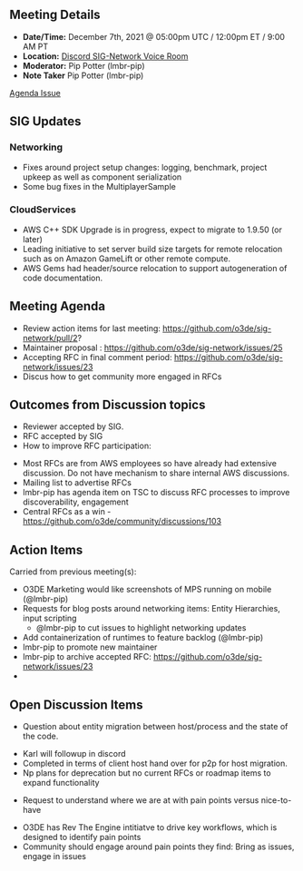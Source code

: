 ## Meeting Details

- **Date/Time:** December 7th, 2021 @ 05:00pm UTC / 12:00pm ET / 9:00 AM PT
- **Location:** [Discord SIG-Network Voice Room](https://discord.gg/62nq7HP5mP)
- **Moderator:** Pip Potter (lmbr-pip)
- **Note Taker** Pip Potter (lmbr-pip)

[Agenda Issue](https://github.com/o3de/sig-network/issues/28)

## SIG Updates

### Networking
* Fixes around project setup changes: logging, benchmark, project upkeep as well as component serialization
* Some bug fixes in the MultiplayerSample

### CloudServices
* AWS C++ SDK Upgrade is in progress, expect to migrate to 1.9.50 (or later)
* Leading initiative to set server build size targets for remote relocation such as on Amazon GameLift or other remote compute.
* AWS Gems had header/source relocation to support autogeneration of code documentation.

## Meeting Agenda
* Review action items for last meeting: https://github.com/o3de/sig-network/pull/2?
* Maintainer proposal : https://github.com/o3de/sig-network/issues/25
* Accepting RFC in final comment period: https://github.com/o3de/sig-network/issues/23
* Discus how to get community more engaged in RFCs

## Outcomes from Discussion topics
* Reviewer accepted by SIG. 
* RFC accepted by SIG
* How to improve RFC participation:
- Most RFCs are from AWS employees so have already had extensive discussion. Do not have mechanism to share internal AWS discussions.
- Mailing list to advertise RFCs 
- lmbr-pip has agenda item on TSC to discuss RFC processes to improve discoverability, engagement
- Central RFCs as a win - https://github.com/o3de/community/discussions/103

## Action Items
Carried from previous meeting(s):
* O3DE Marketing would like screenshots of MPS running on mobile (@lmbr-pip)
* Requests for blog posts around networking items: Entity Hierarchies, input scripting
  * @lmbr-pip to cut issues to highlight networking updates
* Add containerization of runtimes to feature backlog (@lmbr-pip)
* lmbr-pip to promote new maintainer
* lmbr-pip to archive accepted RFC: https://github.com/o3de/sig-network/issues/23
* 
## Open Discussion Items
* Question about entity migration between host/process and the state of the code.
- Karl will followup in discord
- Completed in terms of client host hand over for p2p for host migration.
- Np plans for deprecation but no current RFCs or roadmap items to expand functionality

* Request to understand where we are at with pain points versus nice-to-have
- O3DE has Rev The Engine intitiatve to drive key workflows, which is designed to identify pain points
- Community should engage around pain points they find: Bring as issues, engage in issues

